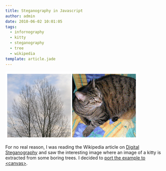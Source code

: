 ```yaml
---
title: Steganography in Javascript
author: admin
date: 2010-06-02 10:01:05
tags: 
  - infornography
  - kitty
  - steganography
  - tree
  - wikipedia
template: article.jade
---
```


[![](Selection_034.png "Steganography Kitteh")](Selection_034.png)

For no real reason, I was reading the Wikipedia article on [Digital Steganography](http://en.wikipedia.org/wiki/Steganography#Digital_steganography) and saw the interesting image where an image of a kitty is extracted from some boring trees. I decided to [port the example to &lt;canvas&gt;](http://antimatter15.com/misc/steganography.html).
